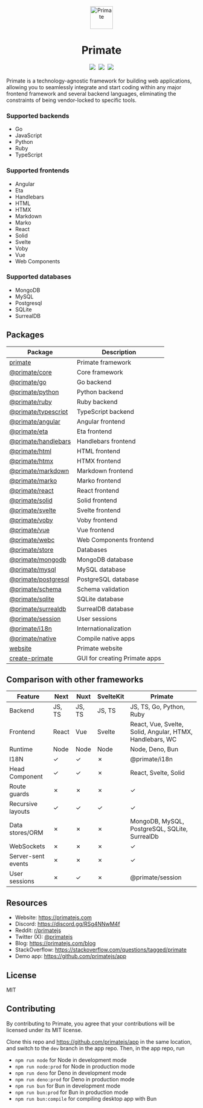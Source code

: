 <div align="center">
<img src="https://raw.githubusercontent.com/primatejs/primate/master/assets/logo.svg" alt="Primate" width="60"/>
<h1>Primate</h1>    	
<a href="https://primatejs.com/guide/getting-started"><img src="https://img.shields.io/badge/read%20guide-555555?style=for-the-badge"></a>
&nbsp;<a href="https://npmjs.com/primate"><img src="https://img.shields.io/badge/npm%20create%20primate@latest-a16836?style=for-the-badge"></a>
&nbsp;<a href="https://discord.gg/RSg4NNwM4f"><img src="https://img.shields.io/discord/1256590312177012806?style=for-the-badge&label=chat&logoColor=fff&color=5865f2"></a>
</div>
<br>
Primate is a technology-agnostic framework for building web applications,
allowing you to seamlessly integrate and start coding within any major frontend
framework and several backend languages, eliminating the constraints of being
vendor-locked to specific tools.

### Supported backends

- Go
- JavaScript
- Python
- Ruby
- TypeScript

### Supported frontends

- Angular
- Eta
- Handlebars
- HTML
- HTMX
- Markdown
- Marko
- React
- Solid
- Svelte
- Voby
- Vue
- Web Components

### Supported databases

- MongoDB
- MySQL
- Postgresql
- SQLite
- SurrealDB

## Packages

| Package                                     | Description                   |
|---------------------------------------------|-------------------------------|
|[primate](packages/primate)                  | Primate framework             |
|[@primate/core](packages/core)               | Core framework                |
|[@primate/go](packages/go)                   | Go backend                    |
|[@primate/python](packages/python)           | Python backend                |
|[@primate/ruby](packages/ruby)               | Ruby backend                  |
|[@primate/typescript](packages/typescript)   | TypeScript backend            |
|[@primate/angular](packages/angular)         | Angular frontend              |
|[@primate/eta](packages/eta)                 | Eta frontend                  |
|[@primate/handlebars](packages/handlebars)   | Handlebars frontend           |
|[@primate/html](packages/html)               | HTML frontend                 |
|[@primate/htmx](packages/htmx)               | HTMX frontend                 |
|[@primate/markdown](packages/markdown)       | Markdown frontend             |
|[@primate/marko](packages/marko)             | Marko frontend                |
|[@primate/react](packages/react)             | React frontend                |
|[@primate/solid](packages/solid)             | Solid frontend                |
|[@primate/svelte](packages/svelte)           | Svelte frontend               |
|[@primate/voby](packages/voby)               | Voby frontend                 |
|[@primate/vue](packages/vue)                 | Vue frontend                  |
|[@primate/webc](packages/webc)               | Web Components frontend       |
|[@primate/store](packages/store)             | Databases                     |
|[@primate/mongodb](packages/mongodb)         | MongoDB database              |
|[@primate/mysql](packages/mysql)             | MySQL database                |
|[@primate/postgresql](packages/postgresql)   | PostgreSQL database           |
|[@primate/schema](packages/schema)           | Schema validation             |
|[@primate/sqlite](packages/sqlite)           | SQLite database               |
|[@primate/surrealdb](packages/surrealdb)     | SurrealDB database            |
|[@primate/session](packages/session)         | User sessions                 |
|[@primate/i18n](packages/i18n)               | Internationalization          |
|[@primate/native](packages/native)           | Compile native apps           |
|[website](packages/website)                  | Primate website               |
|[create-primate](packages/create-primate)    | GUI for creating Primate apps |

## Comparison with other frameworks

|Feature           |Next  |Nuxt  |SvelteKit|Primate                                                 |
|------------------|------|------|---------|--------------------------------------------------------|
|Backend           |JS, TS|JS, TS|JS, TS   |JS, TS, Go, Python, Ruby                                |
|Frontend          |React |Vue   |Svelte   |React, Vue, Svelte, Solid, Angular, HTMX, Handlebars, WC|
|Runtime           |Node  |Node  |Node     |Node, Deno, Bun                                         |
|I18N              |✓     |✓     |✗        |@primate/i18n                                           |
|Head Component    |✓     |✓     |✗        |React, Svelte, Solid                                    |
|Route guards      |✗     |✗     |✗        |✓                                                       |
|Recursive layouts |✓     |✓     |✓        |✓                                                       |
|Data stores/ORM   |✗     |✗     |✗        |MongoDB, MySQL, PostgreSQL, SQLite, SurrealDb           |
|WebSockets        |✗     |✗     |✗        |✓                                                       |
|Server-sent events|✗     |✗     |✗        |✓                                                       |
|User sessions     |✗     |✓     |✗        |@primate/session                                        |

## Resources

* Website: https://primatejs.com
* Discord: https://discord.gg/RSg4NNwM4f
* Reddit: [r/primatejs](https://reddit.com/r/primatejs)
* Twitter (X): [@primatejs](https://x.com/primatejs)
* Blog: https://primatejs.com/blog
* StackOverflow: https://stackoverflow.com/questions/tagged/primate
* Demo app: https://github.com/primatejs/app

## License

MIT

## Contributing

By contributing to Primate, you agree that your contributions will be licensed
under its MIT license.

Clone this repo and https://github.com/primatejs/app in the same location,
and switch to the `dev` branch in the app repo. Then, in the app repo, run

* `npm run node` for Node in development mode
* `npm run node:prod` for Node in production mode
* `npm run deno` for Deno in development mode
* `npm run deno:prod` for Deno in production mode
* `npm run bun` for Bun in development mode
* `npm run bun:prod` for Bun in production mode
* `npm run bun:compile` for compiling desktop app with Bun

[read guide]: https://primatejs.com/guide/getting-started
